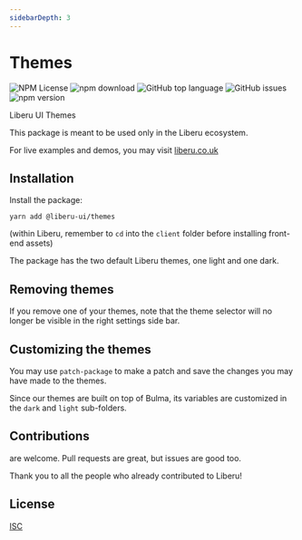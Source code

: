 ```yaml
---
sidebarDepth: 3
---
```


# Themes

![NPM License](https://img.shields.io/npm/l/@liberu-ui/themes.svg)
![npm download](https://img.shields.io/npm/dm/@liberu-ui/themes.svg)
![GitHub top language](https://img.shields.io/github/languages/top/liberu-ui/themes.svg)
![GitHub issues](https://img.shields.io/github/issues/liberu-ui/themes.svg)
![npm version](https://img.shields.io/npm/v/@liberu-ui/themes.svg)

Liberu UI Themes

This package is meant to be used only in the Liberu ecosystem.

For live examples and demos, you may visit [liberu.co.uk](https://www.liberu.co.uk)

## Installation

Install the package:
```
yarn add @liberu-ui/themes
```

(within Liberu, remember to `cd` into the `client` folder before installing front-end assets)

The package has the two default Liberu themes, one light and one dark.

## Removing themes

If you remove one of your themes, note that the theme selector will no longer be visible in the right settings side bar.

## Customizing the themes

You may use `patch-package` to make a patch and save the changes you may have made to the themes.

Since our themes are built on top of Bulma, its variables are customized in the `dark` and `light` sub-folders. 

## Contributions

are welcome. Pull requests are great, but issues are good too.

Thank you to all the people who already contributed to Liberu!

## License

[ISC](https://opliberuurce.org/licenses/ISC)
